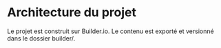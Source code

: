 # Architecture du projet

Le projet est construit sur Builder.io.
Le contenu est exporté et versionné dans le dossier builder/.
